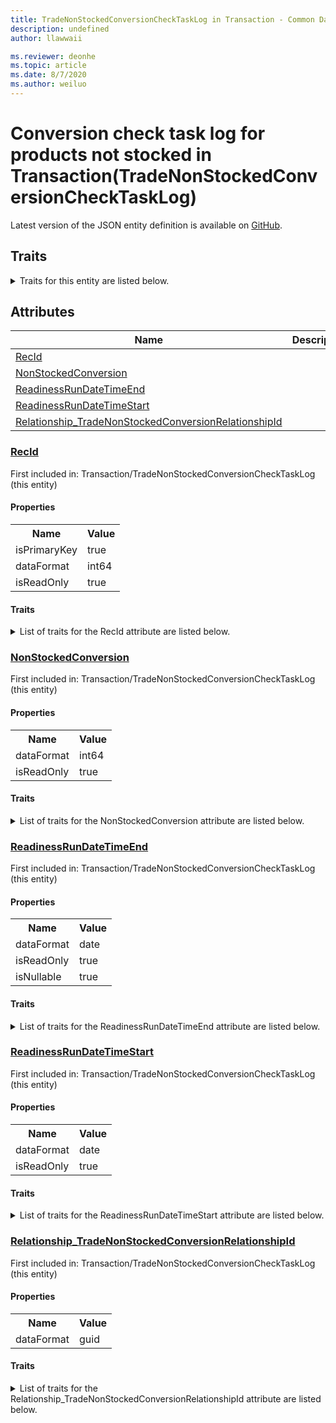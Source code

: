```yaml
---
title: TradeNonStockedConversionCheckTaskLog in Transaction - Common Data Model | Microsoft Docs
description: undefined
author: llawwaii

ms.reviewer: deonhe
ms.topic: article
ms.date: 8/7/2020
ms.author: weiluo
---
```


# Conversion check task log for products not stocked in Transaction(TradeNonStockedConversionCheckTaskLog)

  
 Latest version of the JSON entity definition is available on <a href="https://github.com/Microsoft/CDM/tree/master/schemaDocuments/core/operationsCommon/Tables/SupplyChain/SalesAndMarketing/Transaction/TradeNonStockedConversionCheckTaskLog.cdm.json" target="_blank">GitHub</a>.  

## Traits

<details>
<summary>Traits for this entity are listed below.  
</summary>

**is.identifiedBy**  
  names a specifc identity attribute to use with an entity  <table><tr><th>Parameter</th><th>Value</th><th>Data type</th><th>Explanation</th></tr><tr><td>attribute</td><td>[TradeNonStockedConversionCheckTaskLog/(resolvedAttributes)/RecId](#RecId)</td><td>attribute</td><td></td></tr></table>

**is.CDM.entityVersion**  
  <table><tr><th>Parameter</th><th>Value</th><th>Data type</th><th>Explanation</th></tr><tr><td>versionNumber</td><td>"1.1"</td><td>string</td><td>semantic version number of the entity</td></tr></table>

**is.application.releaseVersion**  
  <table><tr><th>Parameter</th><th>Value</th><th>Data type</th><th>Explanation</th></tr><tr><td>releaseVersion</td><td>"10.0.13.0"</td><td>string</td><td>semantic version number of the application introducing this entity</td></tr></table>

**is.localized.displayedAs**  
  Holds the list of language specific display text for an object.  <table><tr><th>Parameter</th><th>Value</th><th>Data type</th><th>Explanation</th></tr><tr><td>localizedDisplayText</td><td><table><tr><th>languageTag</th><th>displayText</th></tr><tr><td>en</td><td>Conversion check task log for products not stocked</td></tr></table></td><td>entity</td><td>a reference to the constant entity holding the list of localized text</td></tr></table>

</details>

## Attributes

|Name|Description|First Included in Instance|
|---|---|---|
|[RecId](#RecId)||<a href="TradeNonStockedConversionCheckTaskLog.md" target="_blank">Transaction/TradeNonStockedConversionCheckTaskLog</a>|
|[NonStockedConversion](#NonStockedConversion)||<a href="TradeNonStockedConversionCheckTaskLog.md" target="_blank">Transaction/TradeNonStockedConversionCheckTaskLog</a>|
|[ReadinessRunDateTimeEnd](#ReadinessRunDateTimeEnd)||<a href="TradeNonStockedConversionCheckTaskLog.md" target="_blank">Transaction/TradeNonStockedConversionCheckTaskLog</a>|
|[ReadinessRunDateTimeStart](#ReadinessRunDateTimeStart)||<a href="TradeNonStockedConversionCheckTaskLog.md" target="_blank">Transaction/TradeNonStockedConversionCheckTaskLog</a>|
|[Relationship_TradeNonStockedConversionRelationshipId](#Relationship_TradeNonStockedConversionRelationshipId)||<a href="TradeNonStockedConversionCheckTaskLog.md" target="_blank">Transaction/TradeNonStockedConversionCheckTaskLog</a>|

### <a href=#RecId name="RecId">RecId</a>

First included in: Transaction/TradeNonStockedConversionCheckTaskLog (this entity)  

#### Properties

<table><tr><th>Name</th><th>Value</th></tr><tr><td>isPrimaryKey</td><td>true</td></tr><tr><td>dataFormat</td><td>int64</td></tr><tr><td>isReadOnly</td><td>true</td></tr></table>

#### Traits

<details>
<summary>List of traits for the RecId attribute are listed below.</summary>

**is.dataFormat.integer**  
**is.dataFormat.big**  
**is.identifiedBy**  
names a specifc identity attribute to use with an entity  <table><tr><th>Parameter</th><th>Value</th><th>Data type</th><th>Explanation</th></tr><tr><td>attribute</td><td>[TradeNonStockedConversionCheckTaskLog/(resolvedAttributes)/RecId](#RecId)</td><td>attribute</td><td></td></tr></table>

**is.readOnly**  
**is.dataFormat.integer**  
**is.dataFormat.big**  
</details>

### <a href=#NonStockedConversion name="NonStockedConversion">NonStockedConversion</a>

First included in: Transaction/TradeNonStockedConversionCheckTaskLog (this entity)  

#### Properties

<table><tr><th>Name</th><th>Value</th></tr><tr><td>dataFormat</td><td>int64</td></tr><tr><td>isReadOnly</td><td>true</td></tr></table>

#### Traits

<details>
<summary>List of traits for the NonStockedConversion attribute are listed below.</summary>

**is.dataFormat.integer**  
**is.dataFormat.big**  
**is.readOnly**  
**is.dataFormat.integer**  
**is.dataFormat.big**  
</details>

### <a href=#ReadinessRunDateTimeEnd name="ReadinessRunDateTimeEnd">ReadinessRunDateTimeEnd</a>

First included in: Transaction/TradeNonStockedConversionCheckTaskLog (this entity)  

#### Properties

<table><tr><th>Name</th><th>Value</th></tr><tr><td>dataFormat</td><td>date</td></tr><tr><td>isReadOnly</td><td>true</td></tr><tr><td>isNullable</td><td>true</td></tr></table>

#### Traits

<details>
<summary>List of traits for the ReadinessRunDateTimeEnd attribute are listed below.</summary>

**is.dataFormat.date**  
**means.measurement.date**  
**is.readOnly**  
**is.nullable**  
The attribute value may be set to NULL.  

**is.dataFormat.date**  
</details>

### <a href=#ReadinessRunDateTimeStart name="ReadinessRunDateTimeStart">ReadinessRunDateTimeStart</a>

First included in: Transaction/TradeNonStockedConversionCheckTaskLog (this entity)  

#### Properties

<table><tr><th>Name</th><th>Value</th></tr><tr><td>dataFormat</td><td>date</td></tr><tr><td>isReadOnly</td><td>true</td></tr></table>

#### Traits

<details>
<summary>List of traits for the ReadinessRunDateTimeStart attribute are listed below.</summary>

**is.dataFormat.date**  
**means.measurement.date**  
**is.readOnly**  
**is.dataFormat.date**  
</details>

### <a href=#Relationship_TradeNonStockedConversionRelationshipId name="Relationship_TradeNonStockedConversionRelationshipId">Relationship_TradeNonStockedConversionRelationshipId</a>

First included in: Transaction/TradeNonStockedConversionCheckTaskLog (this entity)  

#### Properties

<table><tr><th>Name</th><th>Value</th></tr><tr><td>dataFormat</td><td>guid</td></tr></table>

#### Traits

<details>
<summary>List of traits for the Relationship_TradeNonStockedConversionRelationshipId attribute are listed below.</summary>

**is.dataFormat.character**  
**is.dataFormat.big**  
**is.dataFormat.array**  
**is.dataFormat.guid**  
**means.identity.entityId**  
**is.linkedEntity.identifier**  
Marks the attribute(s) that hold foreign key references to a linked (used as an attribute) entity. This attribute is added to the resolved entity to enumerate the referenced entities.  <table><tr><th>Parameter</th><th>Value</th><th>Data type</th><th>Explanation</th></tr><tr><td>entityReferences</td><td><table><tr><th>entityReference</th><th>attributeReference</th></tr><tr><td><a href="../WorksheetHeader/TradeNonStockedConversion.md" target="_blank">/core/operationsCommon/Tables/SupplyChain/SalesAndMarketing/WorksheetHeader/TradeNonStockedConversion.cdm.json/TradeNonStockedConversion</a></td><td><a href="../WorksheetHeader/TradeNonStockedConversion.md#RecId" target="_blank">RecId</a></td></tr></table></td><td>entity</td><td>a reference to the constant entity holding the list of entity references</td></tr></table>

**is.dataFormat.guid**  
**is.dataFormat.character**  
**is.dataFormat.array**  
</details>
